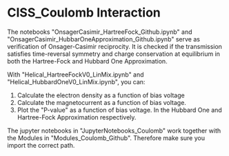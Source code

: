 # CISS_Coulomb Interaction

The notebooks "OnsagerCasimir_HartreeFock_Github.ipynb" and "OnsagerCasimir_HubbarOneApproximation_Github.ipynb" serve as verification of Onsager-Casimir reciprocity. It is checked if the transmission satisfies time-reversal symmetry and charge conservation at equilibrium in both the Hartree-Fock and Hubbard One Approximation.


With "Helical_HartreeFockV0_LinMix.ipynb" and "Helical_HubbardOneV0_LinMix.ipynb", you can:
1. Calculate the electron density as a function of bias voltage
2. Calculate the magnetocurrent as a function of bias voltage.
3. Plot the "P-value" as a function of bias voltage.
In the  Hubbard One and Hartree-Fock Approximation respectively.

The jupyter notebooks in "JupyterNotebooks_Coulomb" work together with the Modules in "Modules_Coulomb_Github". Therefore make sure you import the correct path.
